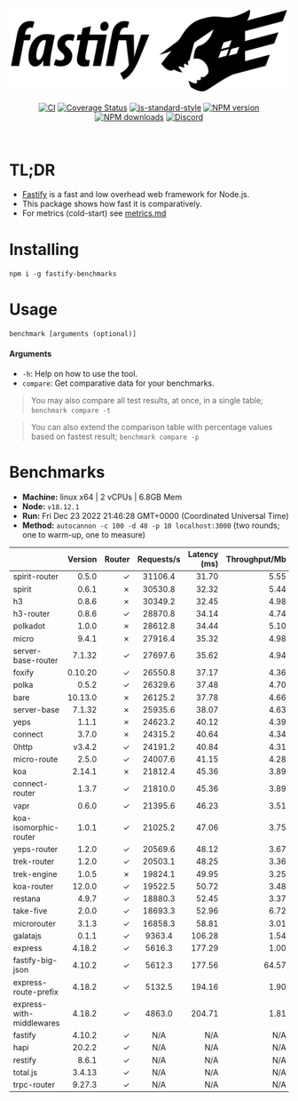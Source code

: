 <div align="center">
  <img src="https://github.com/fastify/graphics/raw/HEAD/fastify-landscape-outlined.svg" width="650" height="auto"/>
</div>

<div align="center">

[![CI](https://github.com/fastify/fastify/workflows/ci/badge.svg)](https://github.com/fastify/fastify/actions/workflows/ci.yml)
[![Coverage Status](https://coveralls.io/repos/github/fastify/fastify/badge.svg?branch=master)](https://coveralls.io/github/fastify/fastify?branch=master)
[![js-standard-style](https://img.shields.io/badge/code%20style-standard-brightgreen.svg?style=flat)](http://standardjs.com/)
[![NPM version](https://img.shields.io/npm/v/fastify.svg?style=flat)](https://www.npmjs.com/package/fastify)
[![NPM downloads](https://img.shields.io/npm/dm/fastify.svg?style=flat)](https://www.npmjs.com/package/fastify) [![Discord](https://img.shields.io/discord/725613461949906985)](https://discord.gg/fastify)

</div>
<br />

# TL;DR

* [Fastify](https://github.com/fastify/fastify) is a fast and low overhead web framework for Node.js.
* This package shows how fast it is comparatively.
* For metrics (cold-start) see [metrics.md](./METRICS.md)

# Installing

```
npm i -g fastify-benchmarks
```

# Usage

```
benchmark [arguments (optional)]
```

#### Arguments

* `-h`: Help on how to use the tool.
* `compare`: Get comparative data for your benchmarks.

> You may also compare all test results, at once, in a single table; `benchmark compare -t`

> You can also extend the comparison table with percentage values based on fastest result; `benchmark compare -p`
# Benchmarks

* __Machine:__ linux x64 | 2 vCPUs | 6.8GB Mem
* __Node:__ `v18.12.1`
* __Run:__ Fri Dec 23 2022 21:46:28 GMT+0000 (Coordinated Universal Time)
* __Method:__ `autocannon -c 100 -d 40 -p 10 localhost:3000` (two rounds; one to warm-up, one to measure)

|                          | Version | Router | Requests/s | Latency (ms) | Throughput/Mb |
| :--                      | --:     | --:    | :-:        | --:          | --:           |
| spirit-router            | 0.5.0   | ✓      | 31106.4    | 31.70        | 5.55          |
| spirit                   | 0.6.1   | ✗      | 30530.8    | 32.32        | 5.44          |
| h3                       | 0.8.6   | ✗      | 30349.2    | 32.45        | 4.98          |
| h3-router                | 0.8.6   | ✓      | 28870.8    | 34.14        | 4.74          |
| polkadot                 | 1.0.0   | ✗      | 28612.8    | 34.44        | 5.10          |
| micro                    | 9.4.1   | ✗      | 27916.4    | 35.32        | 4.98          |
| server-base-router       | 7.1.32  | ✓      | 27697.6    | 35.62        | 4.94          |
| foxify                   | 0.10.20 | ✓      | 26550.8    | 37.17        | 4.36          |
| polka                    | 0.5.2   | ✓      | 26329.6    | 37.48        | 4.70          |
| bare                     | 10.13.0 | ✗      | 26125.2    | 37.78        | 4.66          |
| server-base              | 7.1.32  | ✗      | 25935.6    | 38.07        | 4.63          |
| yeps                     | 1.1.1   | ✗      | 24623.2    | 40.12        | 4.39          |
| connect                  | 3.7.0   | ✗      | 24315.2    | 40.64        | 4.34          |
| 0http                    | v3.4.2  | ✓      | 24191.2    | 40.84        | 4.31          |
| micro-route              | 2.5.0   | ✓      | 24007.6    | 41.15        | 4.28          |
| koa                      | 2.14.1  | ✗      | 21812.4    | 45.36        | 3.89          |
| connect-router           | 1.3.7   | ✓      | 21810.0    | 45.36        | 3.89          |
| vapr                     | 0.6.0   | ✓      | 21395.6    | 46.23        | 3.51          |
| koa-isomorphic-router    | 1.0.1   | ✓      | 21025.2    | 47.06        | 3.75          |
| yeps-router              | 1.2.0   | ✓      | 20569.6    | 48.12        | 3.67          |
| trek-router              | 1.2.0   | ✓      | 20503.1    | 48.25        | 3.36          |
| trek-engine              | 1.0.5   | ✗      | 19824.1    | 49.95        | 3.25          |
| koa-router               | 12.0.0  | ✓      | 19522.5    | 50.72        | 3.48          |
| restana                  | 4.9.7   | ✓      | 18880.3    | 52.45        | 3.37          |
| take-five                | 2.0.0   | ✓      | 18693.3    | 52.96        | 6.72          |
| microrouter              | 3.1.3   | ✓      | 16858.3    | 58.81        | 3.01          |
| galatajs                 | 0.1.1   | ✓      | 9363.4     | 106.28       | 1.54          |
| express                  | 4.18.2  | ✓      | 5616.3     | 177.29       | 1.00          |
| fastify-big-json         | 4.10.2  | ✓      | 5612.3     | 177.56       | 64.57         |
| express-route-prefix     | 4.18.2  | ✓      | 5132.5     | 194.16       | 1.90          |
| express-with-middlewares | 4.18.2  | ✓      | 4863.0     | 204.71       | 1.81          |
| fastify                  | 4.10.2  | ✓      | N/A        | N/A          | N/A           |
| hapi                     | 20.2.2  | ✓      | N/A        | N/A          | N/A           |
| restify                  | 8.6.1   | ✓      | N/A        | N/A          | N/A           |
| total.js                 | 3.4.13  | ✓      | N/A        | N/A          | N/A           |
| trpc-router              | 9.27.3  | ✓      | N/A        | N/A          | N/A           |
